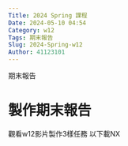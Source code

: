 ```yaml
---
Title: 2024 Spring 課程
Date: 2024-05-10 04:54
Category: w12
Tags: 期末報告
Slug: 2024-Spring-w12
Author: 41123101
---
```


期末報告

<!-- PELICAN_END_SUMMARY -->
# 製作期末報告
觀看w12影片製作3樣任務
以下載NX